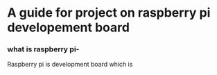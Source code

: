 # A guide for project on raspberry pi developement board

### what is raspberry pi-

Raspberry pi is development board which is 
